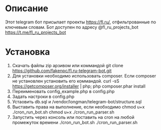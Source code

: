 # Описание
Этот telegram бот присылает проекты https://fl.ru/, отфильтрованные по ключевым словам.
Бот доступен по адресу @fl_ru_projects_bot https://t.me/fl_ru_projects_bot
# Установка
1. Скачать файлы zip арзивом или коммандой 
git clone https://github.com/fakenpc/fl.ru-telegram-bot.git
2. Для установки необходимо использовать composer.
Если composer не установлен установить его коммандой. 
curl -sS https://getcomposer.org/installer | php;
php composer.phar install
3. Переименовать config_example.php в config.php
4. Задать настроки в config.php
5. Устаовить db.sql и /vendor/longman/telegram-bot/structure.sql
6. Выставить права на выполнение, если необходимо
chmod u+x ./cron_run_bot.sh
chmod u+x ./cron_run_parser.sh
7. Запустить через консоль или поставить на cron на любой промежуток времени
./cron_run_bot.sh
./cron_run_parser.sh
